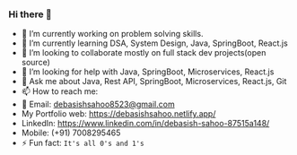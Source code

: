 ### Hi there 👋
<!--
**dev8523/dev8523** is a ✨ _special_ ✨ repository because its `README.md` (this file) appears on your GitHub profile.

Here are some ideas to get you started:
-->

- 🔭 I’m currently working on problem solving skills.
- 🌱 I’m currently learning DSA, System Design, Java, SpringBoot, React.js
- 👯 I’m looking to collaborate mostly on full stack dev projects(open source)
- 🤔 I’m looking for help with Java, SpringBoot, Microservices, React.js
- 💬 Ask me about Java, Rest API, SpringBoot, Microservices, React.js, Git
- 📫 How to reach me: 
- 📧 Email: debasishsahoo8523@gmail.com
- My Portfolio web: https://debasishsahoo.netlify.app/
- LinkedIn: https://www.linkedin.com/in/debasish-sahoo-87515a148/
- Mobile: (+91) 7008295465
- ⚡ Fun fact: `It's all 0's and 1's`
